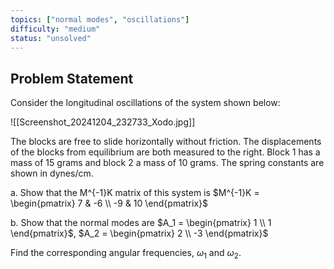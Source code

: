 ```yaml
---
topics: ["normal modes", "oscillations"]
difficulty: "medium"
status: "unsolved"
---
```


## Problem Statement
Consider the longitudinal oscillations of the system shown below:

![[Screenshot_20241204_232733_Xodo.jpg]]

The blocks are free to slide horizontally without friction. The displacements of the blocks
from equilibrium are both measured to the right. Block 1 has a mass of 15 grams and block
2 a mass of 10 grams. The spring constants are shown in dynes/cm.

a. Show that the M^{-1}K matrix of this system is
$M^{-1}K = \begin{pmatrix} 7 & -6 \\ -9 & 10 \end{pmatrix}$

b. Show that the normal modes are
$A_1 = \begin{pmatrix} 1 \\ 1 \end{pmatrix}$, $A_2 = \begin{pmatrix} 2 \\ -3 \end{pmatrix}$

Find the corresponding angular frequencies, $\omega_1$ and $\omega_2$.